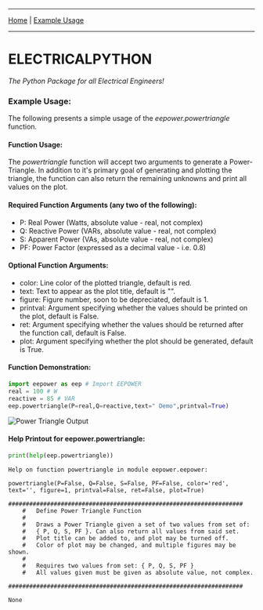 
---

[Home](https://engineerjoe440.github.io/electrical-engineering-python/index)
 | 
[Example Usage](https://engineerjoe440.github.io/electrical-engineering-python/example)

---

# ELECTRICALPYTHON
*The Python Package for all Electrical Engineers!*

### Example Usage:
The following presents a simple usage of the *eepower.powertriangle* function.

#### Function Usage:
The *powertriangle* function will accept two arguments to generate a Power-Triangle. In addition to it's primary goal of generating and plotting the triangle, the function can also return the remaining unknowns and print all values on the plot.

#### Required Function Arguments (any two of the following):
- P: Real Power (Watts, absolute value - real, not complex)
- Q: Reactive Power (VARs, absolute value - real, not complex)
- S: Apparent Power (VAs, absolute value - real, not complex)
- PF: Power Factor (expressed as a decimal value - i.e. 0.8)

#### Optional Function Arguments:
- color: Line color of the plotted triangle, default is red.
- text: Text to appear as the plot title, default is "".
- figure: Figure number, soon to be depreciated, default is 1.
- printval: Argument specifying whether the values should be printed on the plot, default is False.
- ret: Argument specifying whether the values should be returned after the function call, default is False.
- plot: Argument specifying whether the plot should be generated, default is True.

#### Function Demonstration:


```python
import eepower as eep # Import EEPOWER
real = 100 # W
reactive = 85 # VAR
eep.powertriangle(P=real,Q=reactive,text=" Demo",printval=True)
```

![Power Triangle Output](https://raw.githubusercontent.com/engineerjoe440/electrical-engineering-python/master/docs/example_1.png)



#### Help Printout for eepower.powertriangle:


```python
print(help(eep.powertriangle))
```

    Help on function powertriangle in module eepower.eepower:
    
    powertriangle(P=False, Q=False, S=False, PF=False, color='red', text='', figure=1, printval=False, ret=False, plot=True)
        ###################################################################
        #   Define Power Triangle Function
        #
        #   Draws a Power Triangle given a set of two values from set of:
        #   { P, Q, S, PF }. Can also return all values from said set.
        #   Plot title can be added to, and plot may be turned off.
        #   Color of plot may be changed, and multiple figures may be shown.
        #
        #   Requires two values from set: { P, Q, S, PF }
        #   All values given must be given as absolute value, not complex.
        ###################################################################
    
    None
    


```python

```
